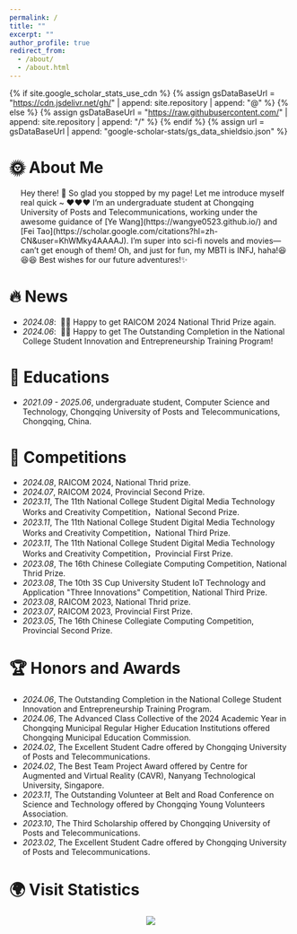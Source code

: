 ```yaml
---
permalink: /
title: ""
excerpt: ""
author_profile: true
redirect_from: 
  - /about/
  - /about.html
---
```


{% if site.google_scholar_stats_use_cdn %}
{% assign gsDataBaseUrl = "https://cdn.jsdelivr.net/gh/" | append: site.repository | append: "@" %}
{% else %}
{% assign gsDataBaseUrl = "https://raw.githubusercontent.com/" | append: site.repository | append: "/" %}
{% endif %}
{% assign url = gsDataBaseUrl | append: "google-scholar-stats/gs_data_shieldsio.json" %}

<span class='anchor' id='about-me'></span>


# 🌞 About Me
<div style="padding-left: 20px;">
Hey there! 👋 So glad you stopped by my page! Let me introduce myself real quick ~ ❤️❤️❤️ I’m an undergraduate student at Chongqing University of Posts and Telecommunications, working under the awesome guidance of [Ye Wang](https://wangye0523.github.io/) and [Fei Tao](https://scholar.google.com/citations?hl=zh-CN&user=KhWMky4AAAAJ). I’m super into sci-fi novels and movies—can’t get enough of them! Oh, and just for fun, my MBTI is INFJ, haha!😆😆😆 Best wishes for our future adventures!✨
</div>


# 🔥 News
- *2024.08*: &nbsp;🎉🎉 Happy to get RAICOM 2024 National Thrid Prize again.
- *2024.06*: &nbsp;🎉🎉 Happy to get The Outstanding Completion in the National College Student Innovation and Entrepreneurship Training Program!


# 📖 Educations
- *2021.09 - 2025.06*, undergraduate student, Computer Science and Technology, Chongqing University of Posts and Telecommunications, Chongqing, China.


# 📝 Competitions 
- *2024.08*, RAICOM 2024, National Thrid prize.
- *2024.07*, RAICOM 2024, Provincial Second Prize.
- *2023.11*, The 11th National College Student Digital Media Technology Works and Creativity Competition，National Second Prize.
- *2023.11*, The 11th National College Student Digital Media Technology Works and Creativity Competition，National Third Prize.
- *2023.11*, The 11th National College Student Digital Media Technology Works and Creativity Competition，Provincial First Prize.
- *2023.08*, The 16th Chinese Collegiate Computing Competition, National Thrid Prize.
- *2023.08*, The 10th 3S Cup University Student IoT Technology and Application "Three Innovations" Competition, National Third Prize.
- *2023.08*, RAICOM 2023, National Thrid prize.
- *2023.07*, RAICOM 2023, Provincial First Prize.
- *2023.05*, The 16th Chinese Collegiate Computing Competition, Provincial Second Prize.


# 🏆 Honors and Awards
- *2024.06*, The Outstanding Completion in the National College Student Innovation and Entrepreneurship Training Program.
- *2024.06*, The Advanced Class Collective of the 2024 Academic Year in Chongqing Municipal Regular Higher Education Institutions offered Chongqing Municipal Education Commission.
- *2024.02*, The Excellent Student Cadre offered by Chongqing University of Posts and Telecommunications.
- *2024.02*, The Best Team Project Award offered by Centre for Augmented and Virtual Reality (CAVR), Nanyang Technological University, Singapore.
- *2023.11*, The Outstanding Volunteer at Belt and Road Conference on Science and Technology offered by Chongqing Young Volunteers Association.
- *2023.10*, The Third Scholarship offered by Chongqing University of Posts and Telecommunications.
- *2023.02*, The Excellent Student Cadre offered by Chongqing University of Posts and Telecommunications.


# 🌍 Visit Statistics
<div align="center"> <a href='https://clustrmaps.com/site/1c0yo'  title='Visit tracker'><img src='//clustrmaps.com/map_v2.png?cl=ffffff&w=600&t=n&d=uMzsnt-1fWrC3CQgYTM53tlxUHNzRzMReLoKwaO0fOc'/></a>


<!--
# 💬 Invited Talks
- *2021.06*, Lorem ipsum dolor sit amet, consectetur adipiscing elit. Vivamus ornare aliquet ipsum, ac tempus justo dapibus sit amet. 
- *2021.03*, Lorem ipsum dolor sit amet, consectetur adipiscing elit. Vivamus ornare aliquet ipsum, ac tempus justo dapibus sit amet.  \| [\[video\]](https://github.com/)

# 💻 Internships
- *2019.05 - 2020.02*, [Lorem](https://github.com/), China.
-->
